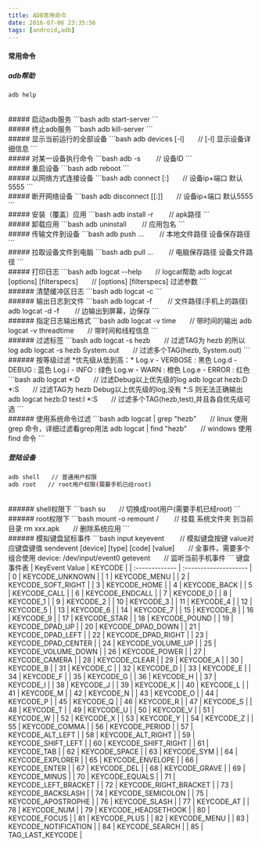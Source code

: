 ```yaml
---
title: ADB常用命令
date: 2016-07-06 23:35:56
tags: [android,adb]
---
```

#### 常用命令
##### adb帮助
```bash
adb help
```
</br>
##### 启动adb服务
```bash
adb start-server
```
</br>
##### 终止adb服务
```bash
adb kill-server
```
</br>
##### 显示当前运行的全部设备
```bash
adb devices [-l]　　// [-l] 显示设备详细信息
```
</br>
##### 对某一设备执行命令
```bash
adb -s <specific device>　　// <specific device> 设备ID
```
</br>
##### 重启设备
```bash
adb reboot
```
</br>
##### 以网络方式连接设备
```bash
adb connect <host>[:<port>]　　// 设备ip+端口 默认5555
```
</br>
##### 断开网络设备
```bash
adb disconnect [<host>[:<port>]]　　// 设备ip+端口 默认5555
```
</br>
##### 安装（覆盖）应用
```bash
adb install -r <file>　　// <file> apk路径
```
</br>
##### 卸载应用
```bash
adb uninstall <package>　　// <package> 应用包名
```
</br>
##### 传输文件到设备
```bash
adb push <local>... <remote>　　// <local> 本地文件路径  <remote> 设备保存路径
```
</br>
##### 拉取设备文件到电脑
```bash
adb pull <remote>... <local>　　// <local> 电脑保存路径  <remote> 设备文件路径
```
</br>
##### 打印日志
```bash
adb logcat --help　　// logcat帮助
adb logcat [options] [filterspecs]　　// [options] [filterspecs] 过滤参数
```
</br>
###### 清楚缓冲区日志
```bash
adb logcat -c
```
</br>
###### 输出日志到文件
```bash
adb logcat -f <filename>　　// <filename>文件路径(手机上的路径)
adb logcat -d -f <filename>　　// 边输出到屏幕，边保存
```
</br>
###### 指定日志输出格式
```bash
adb logcat -v time　　// 带时间的输出
adb logcat -v threadtime　　// 带时间和线程信息
```
</br>
###### 过滤标签
```bash
adb logcat -s hezb　　// 过滤TAG为 hezb 的所以log
adb logcat -s hezb System.out　　// 过滤多个TAG(hezb, System.out)
```
</br>
###### 按等级过滤
*优先级从低到高：*
Log.v  - VERBOSE  : 黑色
Log.d  - DEBUG     : 蓝色
Log.i   - INFO         : 绿色
Log.w - WARN      : 橙色
Log.e  - ERROR     : 红色
```bash
adb logcat *:D　　// 过滤Debug以上优先级的log
adb logcat hezb:D *:S　　// 过滤TAG为 hezb Debug以上优先级的log,没有 *:S 则无法正确输出
adb logcat hezb:D test:I *:S　　// 过滤多个TAG(hezb,test),并且各自优先级可选
```
</br>
###### 使用系统命令过滤
```bash
adb logcat | grep "hezb"　　// linux 使用 grep 命令，详细过滤看grep用法
adb logcat | find "hezb"　　// windows 使用 find 命令
```
</br>

##### 登陆设备
```bash
adb shell　　// 普通用户权限
adb root　　// root用户权限(需要手机已经root)
```
</br>
###### shell权限下
```bash
su　　// 切换成root用户(需要手机已经root)
```
</br>
###### root权限下
```bash
mount -o remount / 　　// 挂载 系统文件夹 到当前目录
rm xxx.apk　　// 删除系统应用
```
</br>
###### 模拟键盘鼠标事件
```bash
input keyevent <value>　　// 模拟键盘按键 value对应键盘键值
sendevent [device] [type] [code] [value]　　// 全事件，需要多个组合使用  device: /dev/input/event0 
getevent　　// 监听当前手机事件
```
键盘事件表
| KeyEvent Value | KEYCODE               |
| :------------- | :-------------------- |
| 0              | KEYCODE_UNKNOWN       |
| 1              | KEYCODE_MENU          |
| 2              | KEYCODE_SOFT_RIGHT    |
| 3              | KEYCODE_HOME          |
| 4              | KEYCODE_BACK          |
| 5              | KEYCODE_CALL          |
| 6              | KEYCODE_ENDCALL       |
| 7              | KEYCODE_0             |
| 8              | KEYCODE_1             |
| 9              | KEYCODE_2             |
| 10             | KEYCODE_3             |
| 11             | KEYCODE_4             |
| 12             | KEYCODE_5             |
| 13             | KEYCODE_6             |
| 14             | KEYCODE_7             |
| 15             | KEYCODE_8             |
| 16             | KEYCODE_9             |
| 17             | KEYCODE_STAR          |
| 18             | KEYCODE_POUND         |
| 19             | KEYCODE_DPAD_UP       |
| 20             | KEYCODE_DPAD_DOWN     |
| 21             | KEYCODE_DPAD_LEFT     |
| 22             | KEYCODE_DPAD_RIGHT    |
| 23             | KEYCODE_DPAD_CENTER   |
| 24             | KEYCODE_VOLUME_UP     |
| 25             | KEYCODE_VOLUME_DOWN   |
| 26             | KEYCODE_POWER         |
| 27             | KEYCODE_CAMERA        |
| 28             | KEYCODE_CLEAR         |
| 29             | KEYCODE_A             |
| 30             | KEYCODE_B             |
| 31             | KEYCODE_C             |
| 32             | KEYCODE_D             |
| 33             | KEYCODE_E             |
| 34             | KEYCODE_F             |
| 35             | KEYCODE_G             |
| 36             | KEYCODE_H             |
| 37             | KEYCODE_I             |
| 38             | KEYCODE_J             |
| 39             | KEYCODE_K             |
| 40             | KEYCODE_L             |
| 41             | KEYCODE_M             |
| 42             | KEYCODE_N             |
| 43             | KEYCODE_O             |
| 44             | KEYCODE_P             |
| 45             | KEYCODE_Q             |
| 46             | KEYCODE_R             |
| 47             | KEYCODE_S             |
| 48             | KEYCODE_T             |
| 49             | KEYCODE_U             |
| 50             | KEYCODE_V             |
| 51             | KEYCODE_W             |
| 52             | KEYCODE_X             |
| 53             | KEYCODE_Y             |
| 54             | KEYCODE_Z             |
| 55             | KEYCODE_COMMA         |
| 56             | KEYCODE_PERIOD        |
| 57             | KEYCODE_ALT_LEFT      |
| 58             | KEYCODE_ALT_RIGHT     |
| 59             | KEYCODE_SHIFT_LEFT    |
| 60             | KEYCODE_SHIFT_RIGHT   |
| 61             | KEYCODE_TAB           |
| 62             | KEYCODE_SPACE         |
| 63             | KEYCODE_SYM           |
| 64             | KEYCODE_EXPLORER      |
| 65             | KEYCODE_ENVELOPE      |
| 66             | KEYCODE_ENTER         |
| 67             | KEYCODE_DEL           |
| 68             | KEYCODE_GRAVE         |
| 69             | KEYCODE_MINUS         |
| 70             | KEYCODE_EQUALS        |
| 71             | KEYCODE_LEFT_BRACKET  |
| 72             | KEYCODE_RIGHT_BRACKET |
| 73             | KEYCODE_BACKSLASH     |
| 74             | KEYCODE_SEMICOLON     |
| 75             | KEYCODE_APOSTROPHE    |
| 76             | KEYCODE_SLASH         |
| 77             | KEYCODE_AT            |
| 78             | KEYCODE_NUM           |
| 79             | KEYCODE_HEADSETHOOK   |
| 80             | KEYCODE_FOCUS         |
| 81             | KEYCODE_PLUS          |
| 82             | KEYCODE_MENU          |
| 83             | KEYCODE_NOTIFICATION  |
| 84             | KEYCODE_SEARCH        |
| 85             | TAG_LAST_KEYCODE      |
